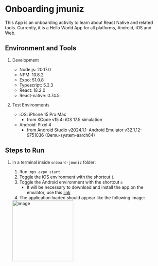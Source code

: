 # Onboarding jmuniz

This App is an onboarding activity to learn about React Native and related tools. Currently, it is a Hello World App for all platforms, Android, iOS and Web.

## Environment and Tools

1. Development
    * Node.js: 20.17.0
    * NPM: 10.8.2
    * Expo: 51.0.8
    * Typescript: 5.3.3
    * React: 18.2.0
    * React-native: 0.74.5

2. Test Environments
    * iOS: iPhone 15 Pro Max
        - from XCode v15.4: iOS 17.5 simulation
    * Android: Pixel 4
        - from Android Studio v2024.1.1: Android Emulator v32.1.12-9751036 (Qemu-system-aarch64)

## Steps to Run

1. In a terminal inside `onboard-jmuniz` folder:
    1. Run: `npx expo start`
    2. Toggle the iOS environment with the shortcut `i`
    3. Toggle the Android environment with the shortcut `a`
        * It will be necessary to download and install the app on the emulator, use this [link](https://expo.dev/accounts/julia.muniz/projects/onboard-jmuniz/builds/ff7aff75-4923-4bb2-902c-ec4aa4af2f44)
    5. The application loaded should appear like the following image:



   <img width="200" alt="image" src="https://github.com/user-attachments/assets/199beddf-f10b-41dd-88b4-e01ec6e109ab">




